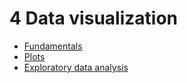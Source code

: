 # 4 Data visualization

- [Fundamentals](1-fundamentals.md)
- [Plots](2-plots.md)
- [Exploratory data analysis](3-exploratory-data-analysis.md)
